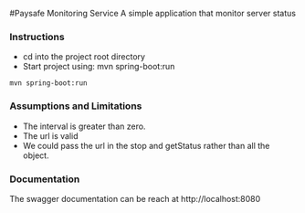 #Paysafe Monitoring Service
A simple application that monitor server status

### Instructions

- cd into the project root directory
- Start project using: mvn spring-boot:run
```
mvn spring-boot:run
```

### Assumptions and Limitations
- The interval is greater than zero.
- The url is valid
- We could pass the url in the stop and getStatus rather than all the object.

### Documentation
The swagger documentation can be reach at http://localhost:8080
